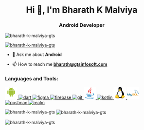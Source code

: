 <h1 align="center">Hi 👋, I'm Bharath K Malviya</h1>
<h3 align="center">Android Developer</h3>

<p align="left"><img
        src="https://komarev.com/ghpvc/?username=bharath-k-malviya-gts&label=Profile%20views&color=0e75b6&style=flat"
        alt="bharath-k-malviya-gts"/></p>

<p align="left"><a href="https://github.com/ryo-ma/github-profile-trophy"><img
        src="https://github-profile-trophy.vercel.app/?username=bharath-k-malviya-gts" alt="bharath-k-malviya-gts"/></a></p>

- 💬 Ask me about **Android**

- 📫 How to reach me **bharath@gtsinfosoft.com**


<h3 align="left">Languages and Tools:</h3>
<p align="left"><a href="https://developer.android.com" target="_blank"> <img
        src="https://raw.githubusercontent.com/devicons/devicon/master/icons/android/android-original-wordmark.svg"
        alt="android" width="40" height="40"/> </a> <a href="https://dart.dev" target="_blank"> <img
        src="https://www.vectorlogo.zone/logos/dartlang/dartlang-icon.svg" alt="dart" width="40" height="40"/> </a> <a
        href="https://www.figma.com/" target="_blank"> <img src="https://www.vectorlogo.zone/logos/figma/figma-icon.svg"
                                                            alt="figma" width="40" height="40"/> </a> <a
        href="https://firebase.google.com/" target="_blank"> <img
        src="https://www.vectorlogo.zone/logos/firebase/firebase-icon.svg" alt="firebase" width="40" height="40"/> </a>
 <a href="https://git-scm.com/" target="_blank"> <img
            src="https://www.vectorlogo.zone/logos/git-scm/git-scm-icon.svg" alt="git" width="40" height="40"/> </a> <a
            href="https://www.java.com" target="_blank"> <img
            src="https://raw.githubusercontent.com/devicons/devicon/master/icons/java/java-original.svg" alt="java"
            width="40" height="40"/> </a> <a href="https://kotlinlang.org" target="_blank"> <img
            src="https://www.vectorlogo.zone/logos/kotlinlang/kotlinlang-icon.svg" alt="kotlin" width="40" height="40"/>
    </a> <a href="https://www.linux.org/" target="_blank"> <img
            src="https://raw.githubusercontent.com/devicons/devicon/master/icons/linux/linux-original.svg" alt="linux"
            width="40" height="40"/> </a> <a href="https://www.mysql.com/" target="_blank"> <img
            src="https://raw.githubusercontent.com/devicons/devicon/master/icons/mysql/mysql-original-wordmark.svg"
            alt="mysql" width="40" height="40"/> </a> <a href="https://postman.com" target="_blank"> <img
            src="https://www.vectorlogo.zone/logos/getpostman/getpostman-icon.svg" alt="postman" width="40"
            height="40"/> </a> <a href="https://realm.io/" target="_blank"> <img
            src="https://raw.githubusercontent.com/bestofjs/bestofjs-webui/8665e8c267a0215f3159df28b33c365198101df5/public/logos/realm.svg"
            alt="realm" width="40" height="40"/> </a></p>

<p><img align="left"
        src="https://github-readme-stats.vercel.app/api/top-langs?username=bharath-k-malviya-gts&show_icons=true&locale=en&layout=compact"
        alt="bharath-k-malviya-gts"/></p>

<p>&nbsp;<img align="center"
              src="https://github-readme-stats.vercel.app/api?username=bharath-k-malviya-gts&show_icons=true&locale=en"
              alt="bharath-k-malviya-gts"/></p>

<p><img align="center" src="https://github-readme-streak-stats.herokuapp.com/?user=bharath-k-malviya-gts&"
        alt="bharath-k-malviya-gts"/></p>
